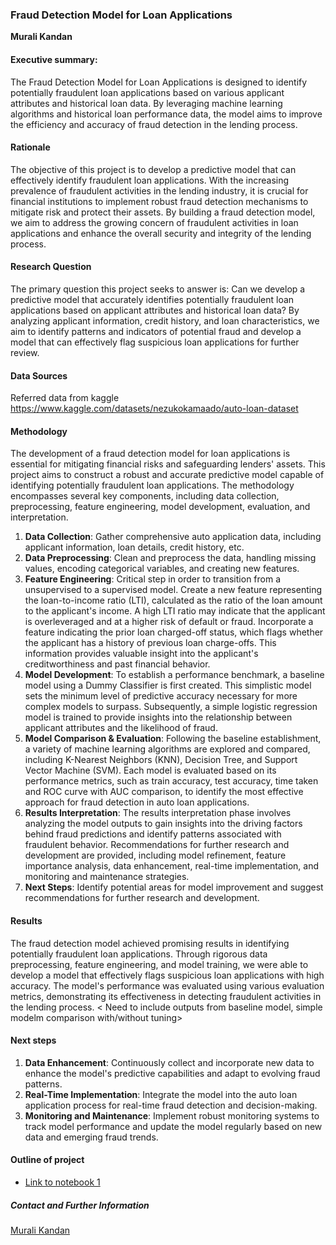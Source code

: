 ### Fraud Detection Model for Loan Applications

**Murali Kandan**

#### Executive summary:
The Fraud Detection Model for Loan Applications is designed to identify potentially fraudulent loan applications based on various applicant attributes and historical loan data. By leveraging machine learning algorithms and historical loan performance data, the model aims to improve the efficiency and accuracy of fraud detection in the lending process.

#### Rationale
The objective of this project is to develop a predictive model that can effectively identify fraudulent loan applications. With the increasing prevalence of fraudulent activities in the lending industry, it is crucial for financial institutions to implement robust fraud detection mechanisms to mitigate risk and protect their assets. By building a fraud detection model, we aim to address the growing concern of fraudulent activities in loan applications and enhance the overall security and integrity of the lending process.

#### Research Question
The primary question this project seeks to answer is: Can we develop a predictive model that accurately identifies potentially fraudulent loan applications based on applicant attributes and historical loan data? By analyzing applicant information, credit history, and loan characteristics, we aim to identify patterns and indicators of potential fraud and develop a model that can effectively flag suspicious loan applications for further review.

#### Data Sources
Referred data from kaggle
https://www.kaggle.com/datasets/nezukokamaado/auto-loan-dataset

#### Methodology
The development of a fraud detection model for loan applications is essential for mitigating financial risks and safeguarding lenders' assets. This project aims to construct a robust and accurate predictive model capable of identifying potentially fraudulent loan applications. The methodology encompasses several key components, including data collection, preprocessing, feature engineering, model development, evaluation, and interpretation.

1. **Data Collection**: Gather comprehensive auto application data, including applicant information, loan details, credit history, etc.
2. **Data Preprocessing**: Clean and preprocess the data, handling missing values, encoding categorical variables, and creating new features.
3. **Feature Engineering**: Critical step in order to transition from a unsupervised to a supervised model. Create a new feature representing the loan-to-income ratio (LTI), calculated as the ratio of the loan amount to the applicant's income. A high LTI ratio may indicate that the applicant is overleveraged and at a higher risk of default or fraud. Incorporate a feature indicating the prior loan charged-off status, which flags whether the applicant has a history of previous loan charge-offs. This information provides valuable insight into the applicant's creditworthiness and past financial behavior. <To include histogram of spread of charge-off accross years of work>
4. **Model Development**:  To establish a performance benchmark, a baseline model using a Dummy Classifier is first created. This simplistic model sets the minimum level of predictive accuracy necessary for more complex models to surpass. Subsequently, a simple logistic regression model is trained to provide insights into the relationship between applicant attributes and the likelihood of fraud.
5. **Model Comparison & Evaluation**: Following the baseline establishment, a variety of machine learning algorithms are explored and compared, including K-Nearest Neighbors (KNN), Decision Tree, and Support Vector Machine (SVM). Each model is evaluated based on its performance metrics, such as train accuracy, test accuracy, time taken and ROC curve with AUC comparison, to identify the most effective approach for fraud detection in auto loan applications.
6. **Results Interpretation**: The results interpretation phase involves analyzing the model outputs to gain insights into the driving factors behind fraud predictions and identify patterns associated with fraudulent behavior. Recommendations for further research and development are provided, including model refinement, feature importance analysis, data enhancement, real-time implementation, and monitoring and maintenance strategies.
7. **Next Steps**: Identify potential areas for model improvement and suggest recommendations for further research and development.

#### Results
The fraud detection model achieved promising results in identifying potentially fraudulent loan applications. Through rigorous data preprocessing, feature engineering, and model training, we were able to develop a model that effectively flags suspicious loan applications with high accuracy. The model's performance was evaluated using various evaluation metrics, demonstrating its effectiveness in detecting fraudulent activities in the lending process.
< Need to include outputs from baseline model, simple modelm comparison with/without tuning>
<Include feature importance correlation>

#### Next steps
1. **Data Enhancement**: Continuously collect and incorporate new data to enhance the model's predictive capabilities and adapt to evolving fraud patterns.
2. **Real-Time Implementation**: Integrate the model into the auto loan application process for real-time fraud detection and decision-making.
3. **Monitoring and Maintenance**: Implement robust monitoring systems to track model performance and update the model regularly based on new data and emerging fraud trends.

#### Outline of project

- [Link to notebook 1](https://github.com/muralikandan/fraud_detection/blob/main/fraud_detection_model.ipynb)


##### Contact and Further Information
[Murali Kandan](https://www.linkedin.com/in/muralikandan/)
